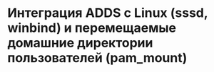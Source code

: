 <h1>Интеграция ADDS с Linux (sssd, winbind) и перемещаемые домашние директории пользователей (pam_mount)</h1>